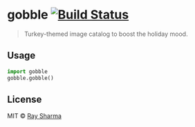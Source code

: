 # gobble [![Build Status](https://travis-ci.org/RaySSharma/gobble.svg?branch=master)](https://travis-ci.org/RaySSharma/gobble)

> Turkey-themed image catalog to boost the holiday mood.

## Usage

```python
import gobble
gobble.gobble()
```

## License

MIT © [Ray Sharma](https://rayssharma.com)
